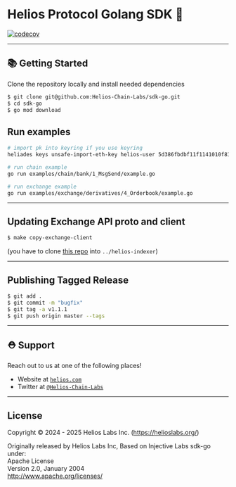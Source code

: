 # Helios Protocol Golang SDK 🌟

[![codecov](https://codecov.io/gh/Helios-Chain-Labs/sdk-go/graph/badge.svg?token=XDGZV265EE)](https://codecov.io/gh/Helios-Chain-Labs/sdk-go)

---

## 📚 Getting Started

Clone the repository locally and install needed dependencies

```bash
$ git clone git@github.com:Helios-Chain-Labs/sdk-go.git
$ cd sdk-go
$ go mod download
```

## Run examples
```bash
# import pk into keyring if you use keyring
heliades keys unsafe-import-eth-key helios-user 5d386fbdbf11f1141010f81a46b40f94887367562bd33b452bbaa6ce1cd1381e

# run chain example
go run examples/chain/bank/1_MsgSend/example.go

# run exchange example
go run examples/exchange/derivatives/4_Orderbook/example.go
```

---

## Updating Exchange API proto and client

```bash
$ make copy-exchange-client
```

(you have to clone [this repo](https://github.com/Helios-Chain-Labs/helios-indexer) into `../helios-indexer`)

---

## Publishing Tagged Release

```bash
$ git add .
$ git commit -m "bugfix"
$ git tag -a v1.1.1
$ git push origin master --tags
```

---

## ⛑ Support

Reach out to us at one of the following places!

- Website at <a href="https://helios.com" target="_blank">`helios.com`</a>
- Twitter at <a href="https://twitter.com/Helios-Chain-Labs" target="_blank">`@Helios-Chain-Labs`</a>

---

## License

Copyright © 2024 - 2025 Helios Labs Inc. (https://helioslabs.org/)

Originally released by Helios Labs Inc, Based on Injective Labs sdk-go under: <br />
Apache License <br />
Version 2.0, January 2004 <br />
http://www.apache.org/licenses/
